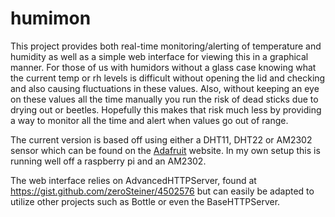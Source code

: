 humimon
=======

This project provides both real-time monitoring/alerting of temperature and humidity as well as a simple web interface for viewing this in a graphical manner. For those of us with humidors without a glass case knowing what the current temp or rh levels is difficult without opening the lid and checking and also causing fluctuations in these values. Also, without keeping an eye on these values all the time manually you run the risk of dead sticks due to drying out or beetles. Hopefully this makes that risk much less by providing a way to monitor all the time and alert when values go out of range.

The current version is based off using either a DHT11, DHT22 or AM2302 sensor which can be found on the [Adafruit](https://www.adafruit.com/) website. In my own setup this is running well off a raspberry pi and an AM2302.

The web interface relies on AdvancedHTTPServer, found at https://gist.github.com/zeroSteiner/4502576 but can easily be adapted to utilize other projects such as Bottle or even the BaseHTTPServer.
